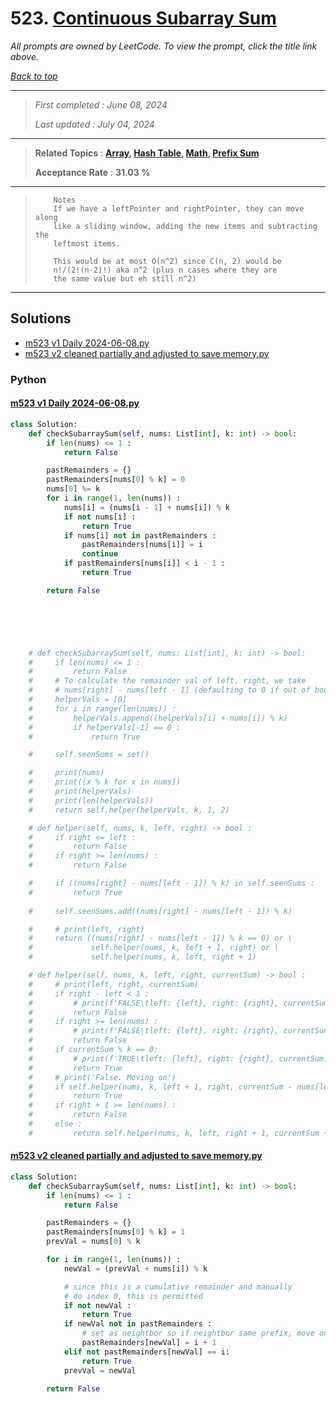 # 523. [Continuous Subarray Sum](<https://leetcode.com/problems/continuous-subarray-sum>)

*All prompts are owned by LeetCode. To view the prompt, click the title link above.*

*[Back to top](<../README.md>)*

------

> *First completed : June 08, 2024*
>
> *Last updated : July 04, 2024*

------

> **Related Topics** : **[Array](<by_topic/Array.md>), [Hash Table](<by_topic/Hash Table.md>), [Math](<by_topic/Math.md>), [Prefix Sum](<by_topic/Prefix Sum.md>)**
>
> **Acceptance Rate** : **31.03 %**

------

> ``` 
>     Notes
>     If we have a leftPointer and rightPointer, they can move along
>     like a sliding window, adding the new items and subtracting the
>     leftmost items.
> 
>     This would be at most O(n^2) since C(n, 2) would be
>     n!/(2!(n-2)!) aka n^2 (plus n cases where they are 
>     the same value but eh still n^2)
> ```

------

## Solutions

- [m523 v1 Daily 2024-06-08.py](<../my-submissions/m523 v1 Daily 2024-06-08.py>)
- [m523 v2 cleaned partially and adjusted to save memory.py](<../my-submissions/m523 v2 cleaned partially and adjusted to save memory.py>)
### Python
#### [m523 v1 Daily 2024-06-08.py](<../my-submissions/m523 v1 Daily 2024-06-08.py>)
```Python
class Solution:
    def checkSubarraySum(self, nums: List[int], k: int) -> bool:
        if len(nums) <= 1 :
            return False

        pastRemainders = {}
        pastRemainders[nums[0] % k] = 0
        nums[0] %= k
        for i in range(1, len(nums)) :
            nums[i] = (nums[i - 1] + nums[i]) % k
            if not nums[i] :
                return True
            if nums[i] not in pastRemainders :
                pastRemainders[nums[i]] = i
                continue
            if pastRemainders[nums[i]] < i - 1 :
                return True

        return False





    
    # def checkSubarraySum(self, nums: List[int], k: int) -> bool:
    #     if len(nums) <= 1 :
    #         return False
    #     # To calculate the remainder val of left, right, we take
    #     # nums[right] - nums[left - 1] (defaulting to 0 if out of bounds) 
    #     helperVals = [0]
    #     for i in range(len(nums)) :
    #         helperVals.append((helperVals[i] + nums[i]) % k)
    #         if helperVals[-1] == 0 :
    #             return True

    #     self.seenSums = set()

    #     print(nums)
    #     print([x % k for x in nums])
    #     print(helperVals)
    #     print(len(helperVals))
    #     return self.helper(helperVals, k, 1, 2)

    # def helper(self, nums, k, left, right) -> bool :
    #     if right <= left :
    #         return False
    #     if right >= len(nums) :
    #         return False

    #     if ((nums[right] - nums[left - 1]) % k) in self.seenSums :
    #         return True
        
    #     self.seenSums.add((nums[right] - nums[left - 1]) % k)

    #     # print(left, right)
    #     return ((nums[right] - nums[left - 1]) % k == 0) or \
    #             self.helper(nums, k, left + 1, right) or \
    #             self.helper(nums, k, left, right + 1)        

    # def helper(self, nums, k, left, right, currentSum) -> bool :
    #     # print(left, right, currentSum)
    #     if right - left < 1 :
    #         # print(f'FALSE\tleft: {left}, right: {right}, currentSum: {currentSum}')
    #         return False
    #     if right >= len(nums) :
    #         # print(f'FALSE\tleft: {left}, right: {right}, currentSum: {currentSum}')
    #         return False
    #     if currentSum % k == 0:
    #         # print(f'TRUE\tleft: {left}, right: {right}, currentSum: {currentSum}')
    #         return True
    #     # print('False. Moving on')
    #     if self.helper(nums, k, left + 1, right, currentSum - nums[left]) :
    #         return True
    #     if right + 1 >= len(nums) :
    #         return False
    #     else :
    #         return self.helper(nums, k, left, right + 1, currentSum + nums[right + 1])
```

#### [m523 v2 cleaned partially and adjusted to save memory.py](<../my-submissions/m523 v2 cleaned partially and adjusted to save memory.py>)
```Python
class Solution:
    def checkSubarraySum(self, nums: List[int], k: int) -> bool:
        if len(nums) <= 1 :
            return False

        pastRemainders = {}
        pastRemainders[nums[0] % k] = 1
        prevVal = nums[0] % k

        for i in range(1, len(nums)) :
            newVal = (prevVal + nums[i]) % k

            # since this is a cumulative remainder and manually 
            # do index 0, this is permitted
            if not newVal : 
                return True
            if newVal not in pastRemainders :
                # set as neightbor so if neightbor same prefix, move on
                pastRemainders[newVal] = i + 1
            elif not pastRemainders[newVal] == i:
                return True
            prevVal = newVal

        return False

```

